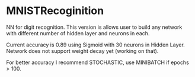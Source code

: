 # MNISTRecoginition
NN for digit recognition. This version is allows user to build any network with different number
of hidden layer and neurons in each.

Current accuracy is 0.89 using Sigmoid with 30 neurons in Hidden Layer. Network does not support weight
decay yet (working on that). 

For better accuracy I recommend STOCHASTIC, use MINIBATCH if epochs > 100.
